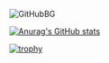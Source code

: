 ![GitHubBG](https://github.com/OmDhapodkar/OmDhapodkar/assets/81022361/2584c717-f0f0-4afa-8bee-dcdcdbbf8afc)

[![Anurag's GitHub stats](https://github-readme-stats.vercel.app/api?username=OmDhapodkar&show_icons=true&theme=radical)](https://github.com/anuraghazra/github-readme-stats)

[![trophy](https://github-profile-trophy.vercel.app/?username=OmDhapodkar&theme=radical&column=3&margin-w=15&margin-h=15)](https://github.com/ryo-ma/github-profile-trophy)

<!--
**OmDhapodkar/OmDhapodkar** is a ✨ _special_ ✨ repository because its `README.md` (this file) appears on your GitHub profile.

Here are some ideas to get you started:

- 🔭 I’m currently working on ...
- 🌱 I’m currently learning ...
- 👯 I’m looking to collaborate on ...
- 🤔 I’m looking for help with ...
- 💬 Ask me about ...
- 📫 How to reach me: ...
- 😄 Pronouns: ...
- ⚡ Fun fact: ...
-->
